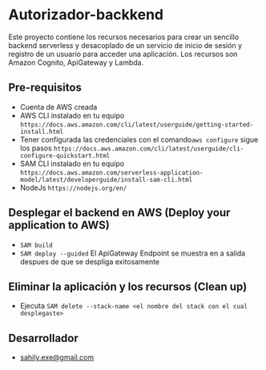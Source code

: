 # Autorizador-backkend

Este proyecto contiene los recursos necesarios para crear un sencillo backend serverless y desacoplado de un servicio de inicio de sesión y registro de un usuario para acceder una aplicación. Los recursos son Amazon Cognito, ApiGateway y Lambda. 

## Pre-requisitos
- Cuenta de AWS creada
- AWS CLI instalado en tu equipo `https://docs.aws.amazon.com/cli/latest/userguide/getting-started-install.html`
- Tener configurada las credenciales con el comando`aws configure` sigue los pasos `https://docs.aws.amazon.com/cli/latest/userguide/cli-configure-quickstart.html`
- SAM CLI instalado en tu equipo `https://docs.aws.amazon.com/serverless-application-model/latest/developerguide/install-sam-cli.html`
- NodeJs `https://nodejs.org/en/`

## Desplegar el backend en AWS (Deploy your application to AWS)
- `SAM build`  
- `SAM deploy --guided` El ApiGateway Endpoint se muestra en a salida despues de que se despliga exitosamente

## Eliminar la aplicación y los recursos (Clean up)
- Ejecuta `SAM delete --stack-name <el nombre del stack con el cual desplegaste>`

## Desarrollador
-  sahily.exe@gmail.com
